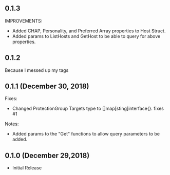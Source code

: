 ## 0.1.3

IMPROVEMENTS:
* Added CHAP, Personality, and Preferred Array properties to Host Struct.
* Added params to ListHosts and GetHost to be able to query for above properties.

## 0.1.2

Because I messed up my tags

## 0.1.1 (December 30, 2018)

Fixes:
* Changed ProtectionGroup Targets type to []map[sting]interface{}. fixes #1

Notes:
* Added params to the "Get" functions to allow query parameters to be added.

## 0.1.0 (December 29,2018)

* Initial Release
